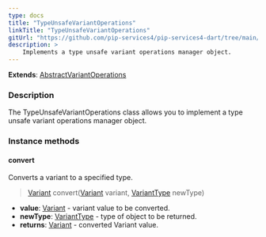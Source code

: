 ```yaml
---
type: docs
title: "TypeUnsafeVariantOperations"
linkTitle: "TypeUnsafeVariantOperations"
gitUrl: "https://github.com/pip-services4/pip-services4-dart/tree/main/pip-services4-expressions-dart"
description: > 
    Implements a type unsafe variant operations manager object.
---
```


**Extends**: [AbstractVariantOperations](../abstract_variant_operations)

### Description

The TypeUnsafeVariantOperations class allows you to implement a type unsafe variant operations manager object.


### Instance methods

#### convert
Converts a variant to a specified type.

> [Variant](../variant) convert([Variant](../variant) variant, [VariantType](../variant_type) newType)

- **value**: [Variant](../variant) - variant value to be converted.
- **newType**: [VariantType](../variant_type) - type of object to be returned.
- **returns**: [Variant](../variant) - converted Variant value.
